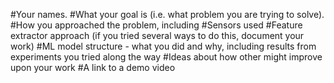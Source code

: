 #Your names.
#What your goal is (i.e. what problem you are trying to solve).
#How you approached the problem, including
#Sensors used
#Feature extractor approach (if you tried several ways to do this, document your work)
#ML model structure - what you did and why, including results from experiments you tried along the way
#Ideas about how other might improve upon your work
#A link to a demo video
